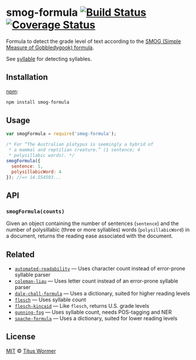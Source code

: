 # smog-formula [![Build Status][travis-badge]][travis] [![Coverage Status][codecov-badge]][codecov]

Formula to detect the grade level of text according to the
[SMOG (Simple Measure of Gobbledygook) formula][formula].

See [syllable][] for detecting syllables.

## Installation

[npm][]:

```bash
npm install smog-formula
```

## Usage

```js
var smogFormula = require('smog-formula');

/* For “The Australian platypus is seemingly a hybrid of
 * a mammal and reptilian creature.” (1 sentence; 4
 * polysillabic words). */
smogFormula({
  sentence: 1,
  polysillabicWord: 4
}); //=> 14.554593...
```

## API

### `smogFormula(counts)`

Given an object containing the number of sentences
(`sentence`) and the number of polysillabic (three or
more syllables) words (`polysillabicWord`) in a document,
returns the reading ease associated with the document.

## Related

*   [`automated-readability`](https://github.com/wooorm/automated-readability)
    — Uses character count instead of error-prone syllable parser
*   [`coleman-liau`](https://github.com/wooorm/coleman-liau)
    — Uses letter count instead of an error-prone syllable parser
*   [`dale-chall-formula`](https://github.com/wooorm/dale-chall-formula)
    — Uses a dictionary, suited for higher reading levels
*   [`flesch`](https://github.com/wooorm/flesch)
    — Uses syllable count
*   [`flesch-kincaid`](https://github.com/wooorm/flesch-kincaid)
    — Like `flesch`, returns U.S. grade levels
*   [`gunning-fog`](https://github.com/wooorm/gunning-fog)
    — Uses syllable count, needs POS-tagging and NER
*   [`spache-formula`](https://github.com/wooorm/spache-formula)
    — Uses a dictionary, suited for lower reading levels

## License

[MIT][license] © [Titus Wormer][author]

<!-- Definitions -->

[travis-badge]: https://img.shields.io/travis/wooorm/smog-formula.svg

[travis]: https://travis-ci.org/wooorm/smog-formula

[codecov-badge]: https://img.shields.io/codecov/c/github/wooorm/smog-formula.svg

[codecov]: https://codecov.io/github/wooorm/smog-formula

[npm]: https://docs.npmjs.com/cli/install

[license]: LICENSE

[author]: http://wooorm.com

[formula]: http://en.wikipedia.org/wiki/SMOG

[syllable]: https://github.com/wooorm/syllable
